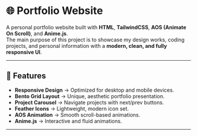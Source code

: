 # 🌐 Portfolio Website

A personal portfolio website built with **HTML**, **TailwindCSS**, **AOS (Animate On Scroll)**, and **Anime.js**.  
The main purpose of this project is to showcase my design works, coding projects, and personal information with a **modern, clean, and fully responsive UI**.

---

## 🚀 Features
- **Responsive Design** → Optimized for desktop and mobile devices.  
- **Bento Grid Layout** → Unique, aesthetic portfolio presentation.  
- **Project Carousel** → Navigate projects with next/prev buttons.  
- **Feather Icons** → Lightweight, modern icon set.  
- **AOS Animation** → Smooth scroll-based animations.  
- **Anime.js** → Interactive and fluid animations.  

---